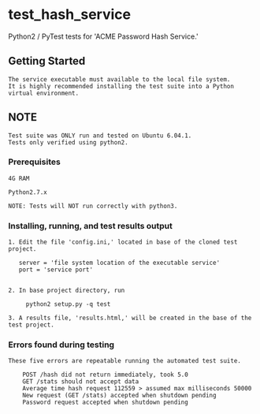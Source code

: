 # test_hash_service

Python2 / PyTest tests for 'ACME Password Hash Service.'

## Getting Started
```
The service executable must available to the local file system.
It is highly recommended installing the test suite into a Python virtual environment.
```

## NOTE
```
Test suite was ONLY run and tested on Ubuntu 6.04.1.
Tests only verified using python2.
```

### Prerequisites
```
4G RAM

Python2.7.x

NOTE: Tests will NOT run correctly with python3.
```

### Installing, running, and test results output
```
1. Edit the file 'config.ini,' located in base of the cloned test project.

   server = 'file system location of the executable service'
   port = 'service port' 


2. In base project directory, run

     python2 setup.py -q test

3. A results file, 'results.html,' will be created in the base of the test project.

```

### Errors found during testing
```
These five errors are repeatable running the automated test suite.

    POST /hash did not return immediately, took 5.0
    GET /stats should not accept data
    Average time hash request 112559 > assumed max milliseconds 50000
    New request (GET /stats) accepted when shutdown pending
    Password request accepted when shutdown pending
